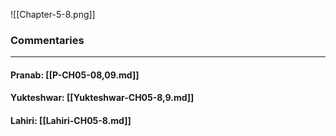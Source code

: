 ![[Chapter-5-8.png]]

### Commentaries

---

#### Pranab: [[P-CH05-08,09.md]]

#### Yukteshwar: [[Yukteshwar-CH05-8,9.md]]

#### Lahiri: [[Lahiri-CH05-8.md]]
